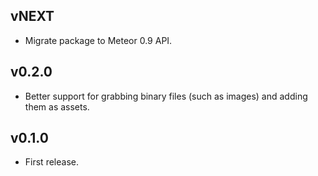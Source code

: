 ## vNEXT

* Migrate package to Meteor 0.9 API.

## v0.2.0

* Better support for grabbing binary files (such as images) and adding them as assets.

## v0.1.0

* First release.
